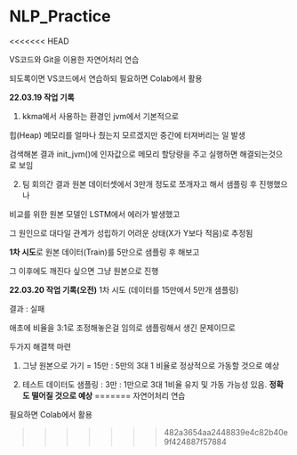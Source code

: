 # NLP_Practice
<<<<<<< HEAD

VS코드와 Git을 이용한 자연어처리 연습

되도록이면 VS코드에서 연습하되 필요하면 Colab에서 활용

**22.03.19 작업 기록**

1) kkma에서 사용하는 환경인 jvm에서 기본적으로 

힙(Heap) 메모리를 얼마나 줬는지 모르겠지만 중간에 터져버리는 일 발생

검색해본 결과 init_jvm()에 인자값으로 메모리 할당량을 주고 실행하면 해결되는것으로 보임

2) 팀 회의간 결과 원본 데이터셋에서 3만개 정도로 쪼개자고 해서 샘플링 후 진행했으나

비교를 위한 원본 모델인 LSTM에서 에러가 발생했고

그 원인으로 대다일 관계가 성립하기 어려운 상태(X가 Y보다 적음)로 추정됨

**1차 시도**로 원본 데이터(Train)를 5만으로 샘플링 후 해보고

그 이후에도 깨진다 싶으면 그냥 원본으로 진행


**22.03.20 작업 기록(오전)**
1차 시도 (데이터를 15만에서 5만개 샘플링)

결과 : 실패

애초에 비율을 3:1로 조정해놓은걸 임의로 샘플링해서 생긴 문제이므로

두가지 해결책 마련

1) 그냥 원본으로 가기 = 15만 : 5만의 3대 1 비율로 정상적으로 가동할 것으로 예상

2) 테스트 데이터도 샘플링 : 3만 : 1만으로 3대 1비율 유지 및 가동 가능성 있음. 
**정확도 떨어질 것으로 예상**
=======
자연어처리 연습

필요하면 Colab에서 활용
>>>>>>> 482a3654aa2448839e4c82b40e9f424887f57884
